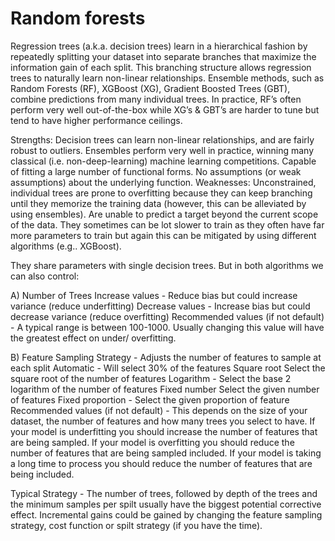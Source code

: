 # Random forests

Regression trees (a.k.a. decision trees) learn in a hierarchical fashion by repeatedly splitting your dataset into separate branches that maximize the information gain of each split. This branching structure allows regression trees to naturally learn non-linear relationships.  Ensemble methods, such as Random Forests (RF), XGBoost (XG), Gradient Boosted Trees (GBT), combine predictions from many individual trees. In practice, RF’s often perform very well out-of-the-box while XG’s & GBT’s are harder to tune but tend to have higher performance ceilings. 

Strengths: Decision trees can learn non-linear relationships, and are fairly robust to outliers. Ensembles perform very well in practice, winning many classical (i.e. non-deep-learning) machine learning competitions. Capable of fitting a large number of functional forms. No assumptions (or weak assumptions) about the underlying function. 
Weaknesses: Unconstrained, individual trees are prone to overfitting because they can keep branching until they memorize the training data (however, this can be alleviated by using ensembles). Are unable to predict a target beyond the current scope of the data. They sometimes can be lot slower to train as they often have far more parameters to train but again this can be mitigated by using different algorithms (e.g.. XGBoost).

They share parameters with single decision trees. But in both algorithms we can also control: 

A) Number of Trees 
Increase values - Reduce bias but could increase variance (reduce underfitting) 
Decrease values - Increase bias but could decrease variance (reduce overfitting) 
Recommended values (if not default) - A typical range is between 100-1000. Usually changing this value will have the greatest effect on under/ overfitting. 

B) Feature Sampling 
Strategy - Adjusts the number of features to sample at each split 
Automatic - Will select 30% of the features Square root Select the square root of the number of features 
Logarithm - Select the base 2 logarithm of the number of features Fixed number Select the given number of features Fixed proportion - Select the given proportion of feature 
Recommended values (if not default) - This depends on the size of your dataset, the number of features and how many trees you select to have. If your model is underfitting you should increase the number of features that are being sampled. If your model is overfitting you should reduce the number of features that are being sampled included. If your model is taking a long time to process you should reduce the number of features that are being included. 
 
Typical Strategy - The number of trees, followed by depth of the trees and the minimum samples per spilt usually have the biggest potential corrective effect. Incremental gains could be gained by changing the feature sampling strategy, cost function or spilt strategy (if you have the time).